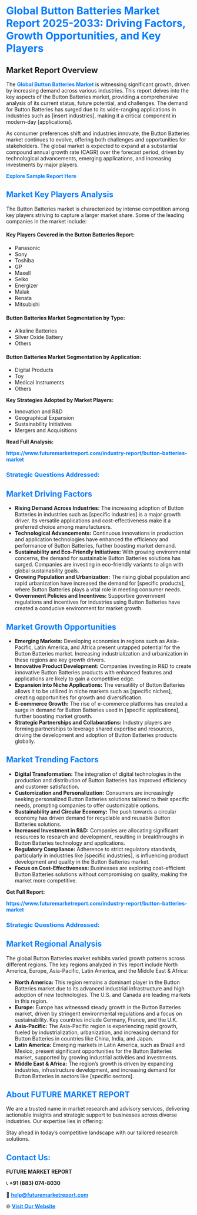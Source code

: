 <h1 style="color: #007BFF;">Global Button Batteries Market Report 2025-2033: Driving Factors, Growth Opportunities, and Key Players</h1>

<section id="overview">
<h2>Market Report Overview</h2>
<p>The <a href="https://www.futuremarketreport.com/industry-report/button-batteries-market" style="color: #007BFF; text-decoration: none;"><strong>Global Button Batteries Market</strong></a> is witnessing significant growth, driven by increasing demand across various industries. This report delves into the key aspects of the Button Batteries market, providing a comprehensive analysis of its current status, future potential, and challenges. The demand for Button Batteries has surged due to its wide-ranging applications in industries such as [insert industries], making it a critical component in modern-day [applications].</p>
<p>As consumer preferences shift and industries innovate, the Button Batteries market continues to evolve, offering both challenges and opportunities for stakeholders. The global market is expected to expand at a substantial compound annual growth rate (CAGR) over the forecast period, driven by technological advancements, emerging applications, and increasing investments by major players.</p>
</section>

<section id="overview">
<p><a href="https://www.futuremarketreport.com/request-sample/reportId=56088" style="color: #007BFF; text-decoration: none;"><strong>Explore Sample Report Here</strong></a></p>
</section>

<section id="key-players">
<h2 style="color: #007BFF;">Market Key Players Analysis</h2>
<p>The Button Batteries market is characterized by intense competition among key players striving to capture a larger market share. Some of the leading companies in the market include:</p>
<h4>Key Players Covered in the Button Batteries Report:</h4>
<ul><li>Panasonic</li><li>Sony</li><li>Toshiba</li><li>GP</li><li>Maxell</li><li>Seiko</li><li>Energizer</li><li>Malak</li><li>Renata</li><li>Mitsubishi</li></ul>
<h4>Button Batteries Market Segmentation by Type:</h4>
<ul><li>Alkaline Batteries</li><li>Silver Oxide Battery</li><li>Others</li></ul>

<h4>Button Batteries Market Segmentation by Application:</h4>
<ul><li>Digital Products</li><li>Toy</li><li>Medical Instruments</li><li>Others</li></ul>
<p><strong>Key Strategies Adopted by Market Players:</strong></p>
<ul>
<li>Innovation and R&D</li>
<li>Geographical Expansion</li>
<li>Sustainability Initiatives</li>
<li>Mergers and Acquisitions</li>
</ul>
</section>

<section>
<p><strong>Read Full Analysis: </strong></p><a href="https://www.futuremarketreport.com/industry-report/button-batteries-market" style="color: #007BFF; text-decoration: none;"><strong>https://www.futuremarketreport.com/industry-report/button-batteries-market</strong></a>
<h3 style="color: #007BFF;">Strategic Questions Addressed:</h3>
</section>

<section id="driving-factors">
<h2 style="color: #007BFF;">Market Driving Factors</h2>
<ul>
<li><strong>Rising Demand Across Industries:</strong> The increasing adoption of Button Batteries in industries such as [specific industries] is a major growth driver. Its versatile applications and cost-effectiveness make it a preferred choice among manufacturers.</li>
<li><strong>Technological Advancements:</strong> Continuous innovations in production and application technologies have enhanced the efficiency and performance of Button Batteries, further boosting market demand.</li>
<li><strong>Sustainability and Eco-Friendly Initiatives:</strong> With growing environmental concerns, the demand for sustainable Button Batteries solutions has surged. Companies are investing in eco-friendly variants to align with global sustainability goals.</li>
<li><strong>Growing Population and Urbanization:</strong> The rising global population and rapid urbanization have increased the demand for [specific products], where Button Batteries plays a vital role in meeting consumer needs.</li>
<li><strong>Government Policies and Incentives:</strong> Supportive government regulations and incentives for industries using Button Batteries have created a conducive environment for market growth.</li>
</ul>
</section>

<section id="growth-opportunities">
<h2 style="color: #007BFF;">Market Growth Opportunities</h2>
<ul>
<li><strong>Emerging Markets:</strong> Developing economies in regions such as Asia-Pacific, Latin America, and Africa present untapped potential for the Button Batteries market. Increasing industrialization and urbanization in these regions are key growth drivers.</li>
<li><strong>Innovative Product Development:</strong> Companies investing in R&D to create innovative Button Batteries products with enhanced features and applications are likely to gain a competitive edge.</li>
<li><strong>Expansion into Niche Applications:</strong> The versatility of Button Batteries allows it to be utilized in niche markets such as [specific niches], creating opportunities for growth and diversification.</li>
<li><strong>E-commerce Growth:</strong> The rise of e-commerce platforms has created a surge in demand for Button Batteries used in [specific applications], further boosting market growth.</li>
<li><strong>Strategic Partnerships and Collaborations:</strong> Industry players are forming partnerships to leverage shared expertise and resources, driving the development and adoption of Button Batteries products globally.</li>
</ul>
</section>

<section id="trending-factors">
<h2 style="color: #007BFF;">Market Trending Factors</h2>
<ul>
<li><strong>Digital Transformation:</strong> The integration of digital technologies in the production and distribution of Button Batteries has improved efficiency and customer satisfaction.</li>
<li><strong>Customization and Personalization:</strong> Consumers are increasingly seeking personalized Button Batteries solutions tailored to their specific needs, prompting companies to offer customizable options.</li>
<li><strong>Sustainability and Circular Economy:</strong> The push towards a circular economy has driven demand for recyclable and reusable Button Batteries solutions.</li>
<li><strong>Increased Investment in R&D:</strong> Companies are allocating significant resources to research and development, resulting in breakthroughs in Button Batteries technology and applications.</li>
<li><strong>Regulatory Compliance:</strong> Adherence to strict regulatory standards, particularly in industries like [specific industries], is influencing product development and quality in the Button Batteries market.</li>
<li><strong>Focus on Cost-Effectiveness:</strong> Businesses are exploring cost-efficient Button Batteries solutions without compromising on quality, making the market more competitive.</li>
</ul>
</section>

<section>
<p><strong>Get Full Report: </strong></p><a href="https://www.futuremarketreport.com/industry-report/button-batteries-market" style="color: #007BFF; text-decoration: none;"><strong>https://www.futuremarketreport.com/industry-report/button-batteries-market</strong></a>
<h3 style="color: #007BFF;">Strategic Questions Addressed:</h3>
</section>


<section id="regional-analysis">
<h2 style="color: #007BFF;">Market Regional Analysis</h2>
<p>The global Button Batteries market exhibits varied growth patterns across different regions. The key regions analyzed in this report include North America, Europe, Asia-Pacific, Latin America, and the Middle East & Africa:</p>
<ul>
<li><strong>North America:</strong> This region remains a dominant player in the Button Batteries market due to its advanced industrial infrastructure and high adoption of new technologies. The U.S. and Canada are leading markets in this region.</li>
<li><strong>Europe:</strong> Europe has witnessed steady growth in the Button Batteries market, driven by stringent environmental regulations and a focus on sustainability. Key countries include Germany, France, and the U.K.</li>
<li><strong>Asia-Pacific:</strong> The Asia-Pacific region is experiencing rapid growth, fueled by industrialization, urbanization, and increasing demand for Button Batteries in countries like China, India, and Japan.</li>
<li><strong>Latin America:</strong> Emerging markets in Latin America, such as Brazil and Mexico, present significant opportunities for the Button Batteries market, supported by growing industrial activities and investments.</li>
<li><strong>Middle East & Africa:</strong> The region’s growth is driven by expanding industries, infrastructure development, and increasing demand for Button Batteries in sectors like [specific sectors].</li>
</ul>
</section>

<footer>
<h2 style="color: #007BFF;">About FUTURE MARKET REPORT</h2>
<p>We are a trusted name in market research and advisory services, delivering actionable insights and strategic support to businesses across diverse industries. Our expertise lies in offering:</p>

<p>Stay ahead in today’s competitive landscape with our tailored research solutions.</p>

<h2 style="color: #007BFF;">Contact Us:</h2>
<p><strong>FUTURE MARKET REPORT</strong></p>
<p>📞 <strong>+91 (883) 074-8030</strong></p>
<p>📧 <strong><a href="mailto:help@futuremarketreport.com" style="color: #007BFF;">help@futuremarketreport.com</a></strong></p>
<p>🌐 <strong><a href="https://www.futuremarketreport.com/" style="color: #007BFF;">Visit Our Website</a></strong></p>
</footer>